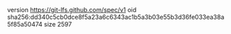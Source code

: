 version https://git-lfs.github.com/spec/v1
oid sha256:dd340c5cb0dce8f5a23a6c6343ac1b5a3b03e55b3d36fe033ea38a5f85a50474
size 2597
